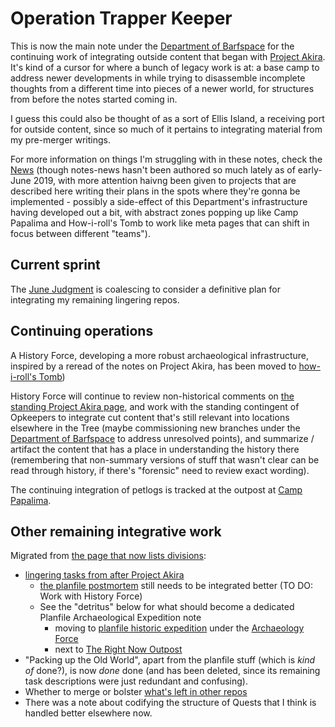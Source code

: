 # Operation Trapper Keeper

This is now the main note under the [Department of Barfspace][DoB] for the continuing work of integrating outside content that began with [Project Akira][]. It's kind of a cursor for where a bunch of legacy work is at: a base camp to address newer developments in while trying to disassemble incomplete thoughts from a different time into pieces of a newer world, for structures from before the notes started coming in.

[Project Akira]: dadfc5e5-cfb6-4f7d-88c0-bcd64b91feac.md
[DoB]: eb1e81f8-5939-4f85-9930-418044018a75.md

I guess this could also be thought of as a sort of Ellis Island, a receiving port for outside content, since so much of it pertains to integrating material from my pre-merger writings.

For more information on things I'm struggling with in these notes, check the [News][] (though notes-news hasn't been authored so much lately as of early-June 2019, with more attention haivng been given to projects that are described here writing their plans in the spots where they're gonna be implemented - possibly a side-effect of this Department's infrastructure having developed out a bit, with abstract zones popping up like Camp Papalima and How-i-roll's Tomb to work like meta pages that can shift in focus between different "teams").

[News]: afcfaa78-ef7e-429e-a2ea-0b5c7abaf7b7.md

## Current sprint

The [June Judgment](b7b835c5-d843-4888-ae53-bd8aef36d5cd.md) is coalescing to consider a definitive plan for integrating my remaining lingering repos.

## Continuing operations

A History Force, developing a more robust archaeological infrastructure, inspired by a reread of the notes on Project Akira, has been moved to [how-i-roll's Tomb][])

[how-i-roll's Tomb]: bbeba5e6-b56a-4a1d-9547-8241311e7cf2.md

History Force will continue to review non-historical comments on [the standing Project Akira page](dadfc5e5-cfb6-4f7d-88c0-bcd64b91feac.md), and work with the standing contingent of Opkeepers to integrate cut content that's still relevant into locations elsewhere in the Tree (maybe commissioning new branches under the [Department of Barfspace][DoB] to address unresolved points), and summarize / artifact the content that has a place in understanding the history there (remembering that non-summary versions of stuff that wasn't clear can be read through history, if there's "forensic" need to review exact wording).

[DoB]: eb1e81f8-5939-4f85-9930-418044018a75.md

The continuing integration of petlogs is tracked at the outpost at [Camp Papalima](4f705b65-cc3c-4f66-a256-ae5e5777d276.md).

## Other remaining integrative work

Migrated from [the page that now lists divisions](a3f1fbb2-28c2-43b2-950d-6d5b7af7cd64.md):

- [lingering tasks from after Project Akira](19189561-a743-4129-98ac-639817e09911.md)
  - [the planfile postmortem](f359a1e5-3e4f-4d30-8be3-0d0635c77ea4.md) still needs to be integrated better (TO DO: Work with History Force)
  - See the "detritus" below for what should become a dedicated Planfile Archaeological Expedition note
    - moving to [planfile historic expedition](aa9294c4-dabd-4638-a2db-5bbeb6236f8e.md) under the [Archaeology Force](eaaac719-db0f-4eeb-8d5d-bc1bcac57c82.md)
    - next to [The Right Now Outpost](ddde8098-c504-4113-a1e2-6540aeb16eb1.md)
- "Packing up the Old World", apart from the planfile stuff (which is *kind of* done?), is now *done* done (and has been deleted, since its remaining task descriptions were just redundant and confusing).
- Whether to merge or bolster [what's left in other repos](c139f558-e2a2-416d-9144-e101a9218820.md)
- There was a note about codifying the structure of Quests that I think is handled better elsewhere now.
